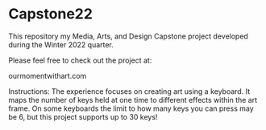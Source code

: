 # Capstone22
This repository my Media, Arts, and Design Capstone project developed during the Winter 2022 quarter. 

Please feel free to check out the project at:

ourmomentwithart.com

Instructions: The experience focuses on creating art using a keyboard. It maps the number of keys held at one time 
to different effects within the art frame. On some keyboards the limit to how many keys you can press may be 6, but this project supports up to 30 keys! 
